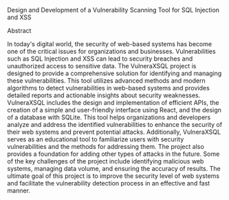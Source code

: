 Design and Development of a Vulnerability Scanning Tool for SQL Injection and XSS

Abstract

In today's digital world, the security of web-based systems has become one of the critical
issues for organizations and businesses. Vulnerabilities such as SQL Injection and XSS can lead
to security breaches and unauthorized access to sensitive data. The VulneraXSQL project is
designed to provide a comprehensive solution for identifying and managing these vulnerabilities.
This tool utilizes advanced methods and modern algorithms to detect vulnerabilities in web-based
systems and provides detailed reports and actionable insights about security weaknesses.
VulneraXSQL includes the design and implementation of efficient APIs, the creation of a simple
and user-friendly interface using React, and the design of a database with SQLite. This tool helps
organizations and developers analyze and address the identified vulnerabilities to enhance the
security of their web systems and prevent potential attacks. Additionally, VulneraXSQL serves as
an educational tool to familiarize users with security vulnerabilities and the methods for addressing
them. The project also provides a foundation for adding other types of attacks in the future. Some
of the key challenges of the project include identifying malicious web systems, managing data
volume, and ensuring the accuracy of results. The ultimate goal of this project is to improve the
security level of web systems and facilitate the vulnerability detection process in an effective and
fast manner.
